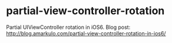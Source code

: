 partial-view-controller-rotation
================================

Partial UIViewController rotation in iOS6. Blog post: http://blog.amarkulo.com/partial-view-controller-rotation-in-ios6/